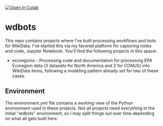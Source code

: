 [![Open In Colab](https://colab.research.google.com/assets/colab-badge.svg)](https://colab.research.google.com/github/skybristol/wdbots)


# wdbots
This repo contains projects where I've built processing workflows and bots for WikiData. I've started this via my favored platform for capturing notes and code, Jupyter Notebook. You'll find the following projects in this space:

* ecoregions - Processing code and documentation for processing EPA Ecoregion data (3 datasets for North America and 2 for CONUS) into WikiData items, following a modeling pattern already set for two of these cases.

## Environment
The environment.yml file contains a working view of the Python environment used in these projects. Not all projects need everything in the initial "wdbots" environment, so I may split things out over time depending on what all gets built here.